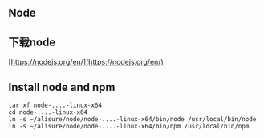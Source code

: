 
## Node

## 下载node

[https://nodejs.org/en/](https://nodejs.org/en/)

## Install node and npm

```
tar xf node-....-linux-x64
cd node-....-linux-x64
ln -s ~/alisure/node/node-....-linux-x64/bin/node /usr/local/bin/node
ln -s ~/alisure/node/node-....-linux-x64/bin/npm /usr/local/bin/npm
```
